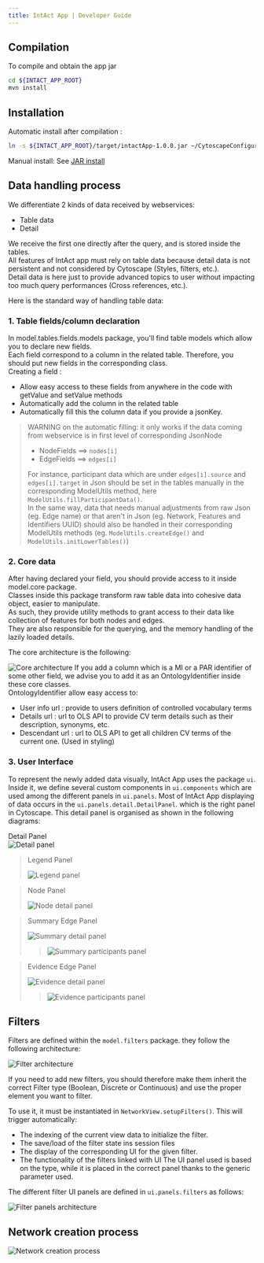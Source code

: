 ```yaml
---
title: IntAct App | Developer Guide
---
```


## Compilation
To compile and obtain the app jar 
```bash
cd ${INTACT_APP_ROOT}
mvn install
```

## Installation
Automatic install after compilation :
```bash
ln -s ${INTACT_APP_ROOT}/target/intactApp-1.0.0.jar ~/CytoscapeConfiguration/3/apps/installed/intactApp.jar
```
Manual install: See [JAR install](#jar-install)

        
## Data handling process
We differentiate 2 kinds of data received by webservices: 

- Table data
- Detail  

We receive the first one directly after the query, and is stored inside the tables.  
All features of IntAct app must rely on table data because detail data is not persistent and not considered by Cytoscape (Styles, filters, etc.).  
Detail data is here just to provide advanced topics to user without impacting too much query performances (Cross references, etc.).   

Here is the standard way of handling table data:

### 1. Table fields/column declaration

In model.tables.fields.models package, you'll find table models which allow you to declare new fields.  
Each field correspond to a column in the related table. Therefore, you should put new fields in the corresponding class.  
Creating a field :

- Allow easy access to these fields from anywhere in the code with getValue and setValue methods
- Automatically add the column in the related table 
- Automatically fill this the column data if you provide a jsonKey.

> WARNING on the automatic filling: it only works if the data coming from webservice is in first level of corresponding JsonNode
>
> - NodeFields ==> `nodes[i]`
> - EdgeFields ==> `edges[i]`
>
> For instance, participant data which are under `edges[i].source` and `edges[i].target` in Json should be set in the tables
> manually in the corresponding ModelUtils method, here `ModelUtils.fillParticipantData()`.  
> In the same way, data that needs manual adjustments from raw Json (eg. Edge name) or that aren't in Json (eg. Network, Features and Identifiers UUID)
> should also be handled in their corresponding ModelUtils methods (eg. `ModelUtils.createEdge()` and `ModelUtils.initLowerTables()`)

### 2. Core data 

After having declared your field, you should provide access to it inside model.core package.   
Classes inside this package transform raw table data into cohesive data object, easier to manipulate.  
As such, they provide utility methods to grant access to their data like collection of features for both nodes and edges.  
They are also responsible for the querying, and the memory handling of the lazily loaded details.

The core architecture is the following:

![Core architecture](assets/diagram/core/CoreModels.png)
If you add a column which is a MI or a PAR identifier of some other field, we advise you to add it as an OntologyIdentifier inside these core classes.  
OntologyIdentifier allow easy access to:

- User info url : provide to users definition of controlled vocabulary terms
- Details url : url to OLS API to provide CV term details such as their description, synonyms, etc.
- Descendant url : url to OLS API to get all children CV terms of the current one. (Used in styling)



### 3. User Interface

To represent the newly added data visually, IntAct App uses the package `ui`. Inside it, we define several custom 
components in `ui.components` which are used among the different panels in `ui.panels`. Most of IntAct App displaying 
of data occurs in the `ui.panels.detail.DetailPanel`. which is the right panel in Cytoscape. 
This detail panel is organised as shown in the following diagrams:

Detail Panel  
![Detail panel](assets/diagram/ui/1DetailPanel.png)  
> Legend Panel
>
> ![Legend panel](assets/diagram/ui/2LegendPanel.png)

> Node Panel
>
> ![Node detail panel](assets/diagram/ui/NodeDetail.png)


>  Summary Edge Panel
>
> ![Summary detail panel](assets/diagram/ui/SummaryDetail.png)
> > ![Summary participants panel](assets/diagram/ui/SummaryParticipants.png)


> Evidence Edge Panel
>
> ![Evidence detail panel](assets/diagram/ui/EvidenceDetails.png)
> > ![Evidence participants panel](assets/diagram/ui/EvidenceParticipants.png)

## Filters
Filters are defined within the `model.filters` package. they follow the following architecture:

![Filter architecture](assets/diagram/filters/Filters.png)

If you need to add new filters, you should therefore make them inherit the correct Filter type 
(Boolean, Discrete or Continuous) and use the proper element you want to filter.  

To use it, it must be instantiated in `NetworkView.setupFilters()`. This will trigger automatically: 
- The indexing of the current view data to initialize the filter.
- The save/load of the filter state ins session files
- The display of the corresponding UI for the given filter. 
- The functionality of the filters linked with UI
The UI panel used is based on the type, while it is placed in the correct panel thanks to the generic parameter used.

The different filter UI panels are defined in `ui.panels.filters` as follows:

![Filter panels architecture](assets/diagram/filters/FilterPanels.png)

## Network creation process

![Network creation process](assets/diagram/tasks/QueryTasks.png)